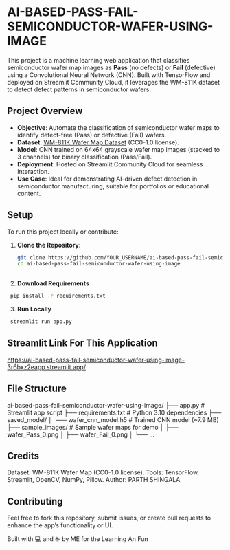 # AI-BASED-PASS-FAIL-SEMICONDUCTOR-WAFER-USING-IMAGE

This project is a machine learning web application that classifies semiconductor wafer map images as **Pass** (no defects) or **Fail** (defective) using a Convolutional Neural Network (CNN). Built with TensorFlow and deployed on Streamlit Community Cloud, it leverages the WM-811K dataset to detect defect patterns in semiconductor wafers.

## Project Overview
- **Objective**: Automate the classification of semiconductor wafer maps to identify defect-free (Pass) or defective (Fail) wafers.
- **Dataset**: [WM-811K Wafer Map Dataset](https://www.kaggle.com/datasets/qingyi/wm811k-wafer-map) (CC0-1.0 license).
- **Model**: CNN trained on 64x64 grayscale wafer map images (stacked to 3 channels) for binary classification (Pass/Fail).
- **Deployment**: Hosted on Streamlit Community Cloud for seamless interaction.
- **Use Case**: Ideal for demonstrating AI-driven defect detection in semiconductor manufacturing, suitable for portfolios or educational content.

## Setup
To run this project locally or contribute:
1. **Clone the Repository**:
   ```bash
   git clone https://github.com/YOUR_USERNAME/ai-based-pass-fail-semiconductor-wafer-using-image.git
   cd ai-based-pass-fail-semiconductor-wafer-using-image
  
  2. **Download Requirements**
  ```bash
   pip install -r requirements.txt
  ```
  3. **Run Locally**
  ```bash
   streamlit run app.py
  ```
  ## Streamlit Link For This Application
  https://ai-based-pass-fail-semiconductor-wafer-using-image-3r6bxz2eapp.streamlit.app/
  ## File Structure
  ai-based-pass-fail-semiconductor-wafer-using-image/
├── app.py                  # Streamlit app script
├── requirements.txt        # Python 3.10 dependencies
├── saved_model/
│   └── wafer_cnn_model.h5  # Trained CNN model (~7.9 MB)
├── sample_images/          # Sample wafer maps for demo
│   ├── wafer_Pass_0.png
│   ├── wafer_Fail_0.png
│   └── ...

## Credits
Dataset: WM-811K Wafer Map (CC0-1.0 license).
Tools: TensorFlow, Streamlit, OpenCV, NumPy, Pillow.
Author: PARTH SHINGALA

## Contributing
Feel free to fork this repository, submit issues, or create pull requests to enhance the app’s functionality or UI.

Built with 💻 and ☕ by ME for the Learning An Fun
  
   
